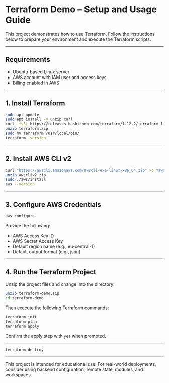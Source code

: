 # Terraform Demo – Setup and Usage Guide

This project demonstrates how to use Terraform. Follow the instructions below to prepare your environment and execute the Terraform scripts.

---

## Requirements

- Ubuntu-based Linux server
- AWS account with IAM user and access keys
- Billing enabled in AWS

---

## 1. Install Terraform

```bash
sudo apt update
sudo apt install -y unzip curl
curl -fsSL https://releases.hashicorp.com/terraform/1.12.2/terraform_1.12.2_linux_amd64.zip -o terraform.zip
unzip terraform.zip
sudo mv terraform /usr/local/bin/
terraform -version
```

---

## 2. Install AWS CLI v2

```bash
curl "https://awscli.amazonaws.com/awscli-exe-linux-x86_64.zip" -o "awscliv2.zip"
unzip awscliv2.zip
sudo ./aws/install
aws --version
```

---

## 3. Configure AWS Credentials

```bash
aws configure
```

Provide the following:
- AWS Access Key ID
- AWS Secret Access Key
- Default region name (e.g., eu-central-1)
- Default output format (e.g., json)

---

## 4. Run the Terraform Project

Unzip the project files and change into the directory:

```bash
unzip terraform-demo.zip
cd terraform-demo
```

Then execute the following Terraform commands:

```bash
terraform init
terraform plan
terraform apply
```

Confirm the apply step with `yes` when prompted.

---


```bash
terraform destroy
```

---

This project is intended for educational use. For real-world deployments, consider using backend configuration, remote state, modules, and workspaces.
